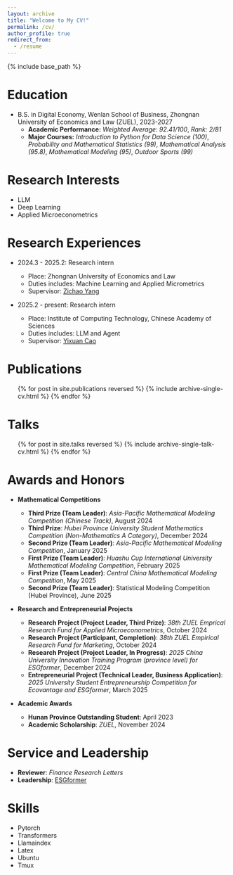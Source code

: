 ```yaml
---
layout: archive
title: "Welcome to My CV!"
permalink: /cv/
author_profile: true
redirect_from:
  - /resume
---
```


{% include base_path %}

Education
======
* B.S. in Digital Economy, Wenlan School of Business, Zhongnan University of Economics and Law (ZUEL), 2023-2027
  - **Academic Performance:** *Weighted Average: 92.41/100*, *Rank: 2/81*
  - **Major Courses:** *Introduction to Python for Data Science (100)*, *Probability and Mathematical Statistics (99)*, *Mathematical Analysis (95.8)*, *Mathematical Modeling (95)*, *Outdoor Sports (99)*

Research Interests
======
- LLM
- Deep Learning
- Applied Microeconometrics
  
Research Experiences
======
* 2024.3 - 2025.2: Research intern
  * Place: Zhongnan University of Economics and Law
  * Duties includes: Machine Learning and Applied Micrometrics
  * Supervisor: [Zichao Yang](https://www.yzc.me)
 
* 2025.2 - present: Research intern
  * Place: Institute of Computing Technology, Chinese Academy of Sciences
  * Duties includes: LLM and Agent
  * Supervisor: [Yixuan Cao](https://yixuancao.github.io/)

Publications
======
  <ul>{% for post in site.publications reversed %}
    {% include archive-single-cv.html %}
  {% endfor %}</ul>
  
Talks
======
  <ul>{% for post in site.talks reversed %}
    {% include archive-single-talk-cv.html  %}
  {% endfor %}</ul>
  
<!--
Teaching
======
  <ul>{% for post in site.teaching reversed %}
    {% include archive-single-cv.html %}
  {% endfor %}</ul>
-->

Awards and Honors
======
* **Mathematical Competitions**
  * **Third Prize (Team Leader)**: *Asia-Pacific Mathematical Modeling Competition (Chinese Track)*, August 2024
  * **Third Prize**: *Hubei Province University Student Mathematics Competition (Non-Mathematics A Category)*, December 2024
  * **Second Prize (Team Leader)**: *Asia-Pacific Mathematical Modeling Competition*, January 2025
  * **First Prize (Team Leader)**: *Huashu Cup International University Mathematical Modeling Competition*, February 2025
  * **First Prize (Team Leader)**: *Central China Mathematical Modeling Competition*, May 2025
  * **Second Prize (Team Leader)**: Statistical Modeling Competition (Hubei Province), June 2025

* **Research and Entrepreneurial Projects**
  * **Research Project (Project Leader, Third Prize)**: *38th ZUEL Emprical Research Fund for Applied Microeconometrics*, October 2024
  * **Research Project (Participant, Completion)**: *38th ZUEL Empirical Research Fund for Marketing*, October 2024
  * **Research Project (Project Leader, In Progress)**: *2025 China University Innovation Training Program (province level) for ESGformer*, December 2024
  * **Entrepreneurial Project (Technical Leader, Business Application)**: *2025 University Student Entrepreneurship Competition for Ecovantage and ESGformer*, March 2025

* **Academic Awards**
  * **Hunan Province Outstanding Student**: April 2023
  * **Academic Scholarship**: *ZUEL*, November 2024

Service and Leadership
======
* **Reviewer**: *Finance Research Letters* 
* **Leadership**: [ESGformer](https://github.com/Zhanli-Li/ESG-Topic-Model)

Skills
======
* Pytorch
* Transformers
* Llamaindex
* Latex
* Ubuntu
* Tmux

